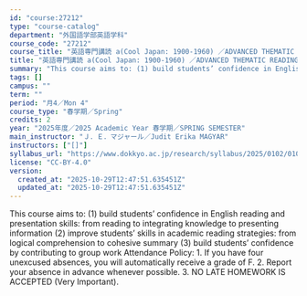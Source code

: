 ```yaml
---
id: "course:27212"
type: "course-catalog"
department: "外国語学部英語学科"
course_code: "27212"
course_title: "英語専門講読 a(Cool Japan: 1900-1960) ／ADVANCED THEMATIC READING (A)"
title: "英語専門講読 a(Cool Japan: 1900-1960) ／ADVANCED THEMATIC READING (A)"
summary: "This course aims to: (1) build students’ confidence in English reading and presentation skills: from reading to integrat…"
tags: []
campus: ""
term: ""
period: "月4／Mon 4"
course_type: "春学期／Spring"
credits: 2
year: "2025年度／2025 Academic Year 春学期／SPRING SEMESTER"
main_instructor: "Ｊ．Ｅ．マジャール／Judit Erika MAGYAR"
instructors: ["[]"]
syllabus_url: "https://www.dokkyo.ac.jp/research/syllabus/2025/0102/0102_27212_ja_JP.html"
license: "CC-BY-4.0"
version:
  created_at: "2025-10-29T12:47:51.635451Z"
  updated_at: "2025-10-29T12:47:51.635451Z"
---
```

This course aims to: (1) build students’ confidence in English reading and presentation skills: from reading to integrating knowledge to presenting information (2) improve students’ skills in academic reading strategies: from logical comprehension to cohesive summary (3) build students’ confidence by contributing to group work Attendance Policy: 1. If you have four unexcused absences, you will automatically receive a grade of F. 2. Report your absence in advance whenever possible. 3. NO LATE HOMEWORK IS ACCEPTED (Very Important).
